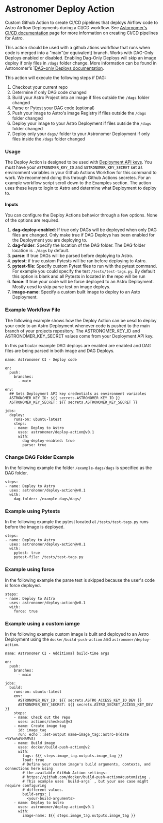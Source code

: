 # Astronomer Deploy Action
Custom Github Action to create CI/CD pipelines that deploys Airflow code to Astro Airflow Deployments during a CI/CD workflow. See [Astornomer's CI/CD documentation](https://docs.astronomer.io/astro/ci-cd) page for more information on creating CI/CD pipelines for Astro.

This action should be used with a github ations workflow that runs when code is merged into a "main"(or equivalent) branch. Works with DAG-Only Deploys enabled or disabled. Enabling Dag-Only Deploys will skip an image deploy if only files in `/dags` folder change. More information can be found in Astronomer's ][DAG-only Deploys documentation](https://docs.astronomer.io/astro/deploy-code#deploy-dags-only).

This action will execute the following steps if DAG:
1. Checkout your current repo
2. Determine if only DAG code changed
2. Build your Astro Project into an image if files outside the `/dags` folder changed
3. Parse or Pytest your DAG code (optional)
4. Push your image to Astro's image Registry if files outside the `/dags` folder changed
5. Deploy your image to your Astro Deployment if files outside the `/dags` folder changed
6. Deploy only your `dags/` folder to your Astronomer Deployment if only files inside the `/dags` folder changed

### Usage

The Deploy Action is designed to be used with [Deployment API keys](https://docs.astronomer.io/astro/api-keys). You must have your `ASTRONOMER_KEY_ID` and `ASTRONOMER_KEY_SECRET` set as environment variables in your Github Actions Workflow for this command to work. We recommend doing this through Github Actions secretes. For an example workflow script scroll down to the Examples section. The action uses these keys to login to Astro and determine what Deployment to deploy to. 

#### Inputs

You can configure the Deploy Actions behavior through a few options. None of the options are required.

1. **dag-deploy-enabled**: If true only DAGs will be deployed when only DAG files are changed. Only make true if DAG Deploys has been enabled for the Deployment you are deploying to.
2. **dag-folder**: Specify the location of the DAG folder. The DAG folder location is `./dags` by default.
3. **parse**: If true DAGs will be parsed before deploying to Astro.
4. **pytest**: if true custom Pytests will be ran before deploying to Astro.
5. **pytest-file**: Specify custom Pytest files to run with the pytest command. For example you could specify the test `/tests/test-tags.py`. By default this option is blank and all Pytests in located in the repo will be run
6. **force**: If true your code will be force deployed to an Astro Deployment. Mostly uesd to skip parse test on image deploys.
7. **image-name**: Specify a custom built image to deploy to an Asto Deployment.

### Example Workflow File

The following example shows how the Deploy Action can be uesd to deploy your code to an Astro Deployment whenever code is pushed to the main branch of your projects repository. The ASTRONOMER_KEY_ID and ASTRONOMER_KEY_SECRET values come from your Deployment API key.

In this particular example DAG deploys are enabled are enabled and DAG files are being parsed in both image and DAG Deploys.

```
name: Astronomer CI - Deploy code

on:
  push:
    branches:
      - main

env:
  ## Sets Deployment API key credentials as environment variables
  ASTRONOMER_KEY_ID: ${{ secrets.ASTRONOMER_KEY_ID }}
  ASTRONOMER_KEY_SECRET: ${{ secrets.ASTRONOMER_KEY_SECRET }}

jobs:
  deploy:
    runs-on: ubuntu-latest
    steps:
    - name: Deploy to Astro
      uses: astronomer/deploy-action@v0.1
      with:
        dag-deploy-enabled: true
        parse: true
```
### Change DAG Folder Example

In the following example the folder `/example-dags/dags` is specified as the DAG folder.

```
steps:
- name: Deploy to Astro
  uses: astronomer/deploy-action@v0.1
  with:
    dag-folder: /example-dags/dags/
```

### Example using Pytests

In the following example the pytest located at `/tests/test-tags.py` runs before the image is deployed. 

```
steps:
- name: Deploy to Astro
  uses: astronomer/deploy-action@v0.1
  with:
    pytest: true
    pytest-file: /tests/test-tags.py
```

### Example using force

In the following example the parse test is skipped because the user's code is force deployed.

```
steps:
- name: Deploy to Astro
  uses: astronomer/deploy-action@v0.1
  with:
    force: true
```

### Example using a custom iamge

In the following example custom image is built and deployed to an Astro Deployment using the `docker/build-push-action` and `astronomer/deploy-action`.

```
name: Astronomer CI - Additional build-time args

on:
  push:
    branches:
      - main

jobs:
  build:
    runs-on: ubuntu-latest
    env:
      ASTRONOMER_KEY_ID: ${{ secrets.ASTRO_ACCESS_KEY_ID_DEV }}
      ASTRONOMER_KEY_SECRET: ${{ secrets.ASTRO_SECRET_ACCESS_KEY_DEV }}
    steps:
    - name: Check out the repo
      uses: actions/checkout@v3
    - name: Create image tag
      id: image_tag
      run: echo ::set-output name=image_tag::astro-$(date +%Y%m%d%H%M%S)
    - name: Build image
      uses: docker/build-push-action@v2
      with:
        tags: ${{ steps.image_tag.outputs.image_tag }}
        load: true
        # Define your custom image's build arguments, contexts, and connections here using
        # the available GitHub Action settings:
        # https://github.com/docker/build-push-action#customizing .
        # This example uses `build-args` , but your use case might require configuring
        # different values.
        build-args: |
          <your-build-arguments>
    - name: Deploy to Astro
      uses: astronomer/deploy-action@v0.1
      with:
        image-name: ${{ steps.image_tag.outputs.image_tag }}
      
```